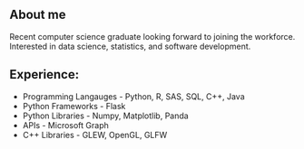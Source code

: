## About me 
Recent computer science graduate looking forward to joining the workforce. Interested in data science, statistics, and software development. 
## Experience: 
* Programming Langauges - Python, R, SAS, SQL, C++, Java
* Python Frameworks - Flask
* Python Libraries - Numpy, Matplotlib, Panda 
* APIs - Microsoft Graph
* C++ Libraries - GLEW, OpenGL, GLFW 

